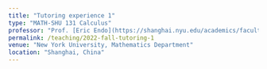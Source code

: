 ```yaml
---
title: "Tutoring experience 1"
type: "MATH-SHU 131 Calculus"
professor: "Prof. [Eric Endo](https://shanghai.nyu.edu/academics/faculty/directory/eric-endo)"
permalink: /teaching/2022-fall-tutoring-1
venue: "New York University, Mathematics Department"
location: "Shanghai, China"
---
```

